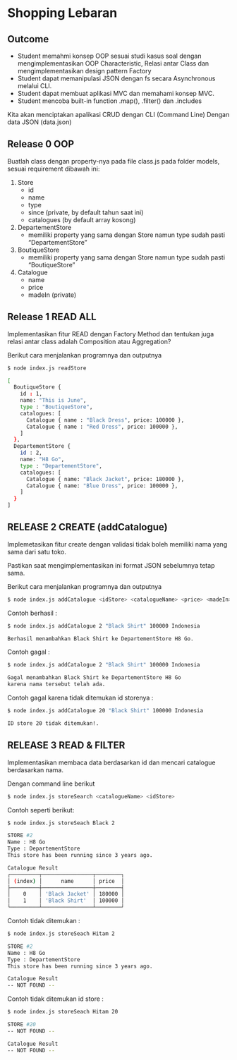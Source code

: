 # Shopping Lebaran

## Outcome 

- Student memahmi konsep OOP sesuai studi kasus soal dengan mengimplementasikan 
   OOP Characteristic, Relasi antar Class dan mengimplementasikan design pattern  Factory
- Student dapat memanipulasi JSON dengan fs secara Asynchronous melalui CLI.
- Student dapat membuat aplikasi MVC dan memahami konsep MVC.
- Student mencoba built-in function .map(), .filter() dan .includes


Kita akan menciptakan apalikasi CRUD dengan CLI (Command Line)
Dengan data JSON (data.json)


## Release 0 OOP

Buatlah class dengan property-nya pada file class.js pada folder models, 
sesuai requirement dibawah ini: 

1. Store
    - id
    - name
    - type
    - since (private, by default tahun saat ini)
    - catalogues (by default array kosong)
2. DepartementStore
    - memiliki property yang sama dengan Store namun type sudah pasti “DepartementStore”
3. BoutiqueStore
    - memiliki property yang sama dengan Store namun type sudah pasti “BoutiqueStore”
4. Catalogue
    - name
    - price
    - madeIn (private)
    

## Release 1 READ ALL

Implementasikan fitur READ dengan Factory Method dan tentukan juga relasi antar class adalah Composition atau Aggregation?

Berikut cara menjalankan programnya dan outputnya 

```bash
$ node index.js readStore

[
  BoutiqueStore {
    id : 1,
    name: "This is June",
    type : "BoutiqueStore", 
    catalogues: [
      Catalogue { name : "Black Dress", price: 100000 },
      Catalogue { name : "Red Dress", price: 100000 },
    ]
  },
  DepartementStore {
    id : 2,
    name: "H8 Go",
    type : "DepartementStore",
    catalogues: [
      Catalogue { name: "Black Jacket", price: 180000 },
      Catalogue { name: "Blue Dress", price: 100000 },
    ]
  }
]
```

## RELEASE 2 CREATE (addCatalogue)

Implemetasikan fitur create dengan validasi tidak boleh memiliki nama yang sama dari satu toko.

Pastikan saat mengimplementasikan ini format JSON sebelumnya tetap sama.

Berikut cara menjalankan programnya dan outputnya 

```bash
$ node index.js addCatalogue <idStore> <catalogueName> <price> <madeIn>
```

Contoh berhasil :

```bash
$ node index.js addCatalogue 2 "Black Shirt" 100000 Indonesia

Berhasil menambahkan Black Shirt ke DepartementStore H8 Go.
```

Contoh gagal :

```bash
$ node index.js addCatalogue 2 "Black Shirt" 100000 Indonesia

Gagal menambahkan Black Shirt ke DepartementStore H8 Go 
karena nama tersebut telah ada.
```

Contoh gagal karena tidak ditemukan id storenya :

```bash
$ node index.js addCatalogue 20 "Black Shirt" 100000 Indonesia

ID store 20 tidak ditemukan!.
```

## RELEASE 3  READ & FILTER

Implementasikan membaca data berdasarkan id dan mencari catalogue berdasarkan nama.

Dengan command line berikut 

```bash
$ node index.js storeSearch <catalogueName> <idStore>
```

Contoh seperti berikut:

```bash
$ node index.js storeSeach Black 2 

STORE #2 
Name : H8 Go
Type : DepartementStore
This store has been running since 3 years ago.

Catalogue Result 
┌─────────┬────────────────┬────────┐
│ (index) │      name      │ price  │
├─────────┼────────────────┼────────┤
│    0    │ 'Black Jacket' │ 180000 │
│    1    │ 'Black Shirt'  │ 100000 │
└─────────┴────────────────┴────────┘
```

Contoh tidak ditemukan : 

```bash
$ node index.js storeSeach Hitam 2 

STORE #2 
Name : H8 Go
Type : DepartementStore
This store has been running since 3 years ago.

Catalogue Result 
-- NOT FOUND --
```

Contoh tidak ditemukan id store : 

```bash
$ node index.js storeSeach Hitam 20

STORE #20
-- NOT FOUND --

Catalogue Result 
-- NOT FOUND --
```
